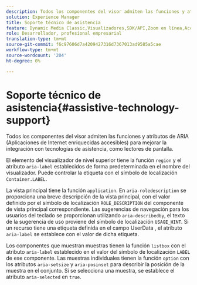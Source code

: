 ```yaml
---
description: Todos los componentes del visor admiten las funciones y atributos de ARIA (Aplicaciones de Internet enriquecidas accesibles) para mejorar la integración con tecnologías de asistencia, como lectores de pantalla.
solution: Experience Manager
title: Soporte técnico de asistencia
feature: Dynamic Media Classic,Visualizadores,SDK/API,Zoom en línea,Accesibilidad
role: Desarrollador, profesional empresarial
translation-type: tm+mt
source-git-commit: f6c97606d7a4209427316d7367013ad9585a5cae
workflow-type: tm+mt
source-wordcount: '204'
ht-degree: 0%

---
```



# Soporte técnico de asistencia{#assistive-technology-support}

Todos los componentes del visor admiten las funciones y atributos de ARIA (Aplicaciones de Internet enriquecidas accesibles) para mejorar la integración con tecnologías de asistencia, como lectores de pantalla.

El elemento del visualizador de nivel superior tiene la función `region` y el atributo `aria-label` establecidos de forma predeterminada en el nombre del visualizador. Puede controlar la etiqueta con el símbolo de localización `Container.LABEL`.

La vista principal tiene la función `application`. En `aria-roledescription` se proporciona una breve descripción de la vista principal, con el valor definido por el símbolo de localización `ROLE_DESCRIPTION` del componente de vista principal correspondiente. Las sugerencias de navegación para los usuarios del teclado se proporcionan utilizando `aria-describedby`, el texto de la sugerencia de uso proviene del símbolo de localización `USAGE_HINT`. Si un recurso tiene una etiqueta definida en el campo UserData , el atributo `aria-label` se establece con el valor de dicha etiqueta.

Los componentes que muestran muestras tienen la función `listbox` con el atributo `aria-label` establecido en el valor del símbolo de localización `LABEL` de ese componente. Las muestras individuales tienen la función `option` con los atributos `aria-setsize` y `aria-posinset` para describir la posición de la muestra en el conjunto. Si se selecciona una muestra, se establece el atributo `aria-selected` en `true`.
